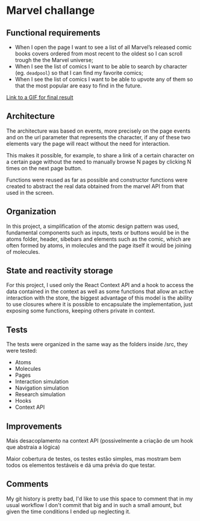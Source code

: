 # Marvel challange

## Functional requirements

- When I open the page I want to see a list of all Marvel’s released comic books covers ordered from most recent to the oldest so I can scroll trough the the Marvel universe;
- When I see the list of comics I want to be able to search by character (eg. `deadpool`) so that I can find my favorite comics;
- When I see the list of comics I want to be able to upvote any of them so that the most popular are easy to find in the future.

[Link to a GIF for final result](https://i.imgur.com/zhk7jjE.gif)

## Architecture

The architecture was based on events, more precisely on the page events and on the url parameter that represents the character, if any of these two elements vary the page will react without the need for interaction.

This makes it possible, for example, to share a link of a certain character on a certain page without the need to manually browse N pages by clicking N times on the next page button.

Functions were reused as far as possible and constructor functions were created to abstract the real data obtained from the marvel API from that used in the screen.

## Organization

In this project, a simplification of the atomic design pattern was used, fundamental components such as inputs, texts or buttons would be in the atoms folder, header, sibebars and elements such as the comic, which are often formed by atoms, in molecules and the page itself it would be joining of molecules.

## State and reactivity storage

For this project, I used only the React Context API and a hook to access the data contained in the context as well as some functions that allow an active interaction with the store, the biggest advantage of this model is the ability to use closures where it is possible to encapsulate the implementation, just exposing some functions, keeping others private in context.

## Tests

The tests were organized in the same way as the folders inside /src, they were tested:
- Atoms
- Molecules
- Pages
- Interaction simulation
- Navigation simulation
- Research simulation
- Hooks
- Context API

## Improvements

Mais desacoplamento na context API (possivelmente a criação de um hook que abstraia a lógica)

Maior cobertura de testes, os testes estão simples, mas mostram bem todos os elementos testáveis e dá uma prévia do que testar.

## Comments

My git history is pretty bad, I'd like to use this space to comment that in my usual workflow I don't commit that big and in such a small amount, but given the time conditions I ended up neglecting it.